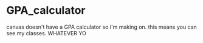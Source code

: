 # GPA_calculator
canvas doesn't have a GPA calculator so i'm making on. this means you can see my classes. WHATEVER YO 
